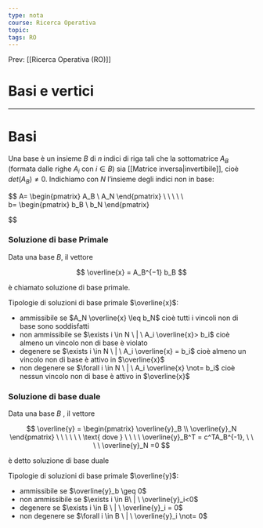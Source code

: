 ```yaml
---
type: nota
course: Ricerca Operativa
topic: 
tags: RO
---
```


Prev: [[Ricerca Operativa (RO)]]

# Basi e vertici
---
# Basi

Una base è un insieme $B$ di $n$ indici di riga tali che la sottomatrice $A_B$ (formata dalle righe $A_i$  con $i \in B$) sia [[Matrice inversa|invertibile]], cioè $det(A_B ) \not= 0$. Indichiamo con $N$ l’insieme degli indici non in base:

$$
A=
\begin{pmatrix}
A_B \\ A_N
\end{pmatrix}
\ \ \ \ \ \
b=
\begin{pmatrix}
b_B \\ b_N
\end{pmatrix}

$$

### Soluzione di base Primale

Data una base $B$, il vettore

$$
\overline{x} = A_B^{−1} b_B
$$

è  chiamato soluzione di base primale.

Tipologie di soluzioni di base primale $\overline{x}$:

- ammissibile se $A_N \overline{x} \leq b_N$ cioè tutti i vincoli non di base sono soddisfatti
- non ammissibile se $\exists i \in N \ | \ A_i \overline{x}> b_i$  cioè almeno un vincolo non di base è violato
- degenere se $\exists i \in N \ | \   A_i \overline{x} = b_i$  cioè almeno un vincolo non di base è
attivo in $\overline{x}$
- non degenere se $\forall i \in N \ | \   A_i \overline{x} \not= b_i$  cioè nessun vincolo non di base è
attivo in $\overline{x}$

### Soluzione di base duale

Data una base $B$ , il vettore

$$
\overline{y} =
\begin{pmatrix}
\overline{y}_B \\
\overline{y}_N
\end{pmatrix}
\ \ \ \ \ \
\text{ dove }
\ \ \ \
\overline{y}_B^T = c^TA_B^{-1},
\ \ \ \
\overline{y}_N =0
$$

 è detto soluzione di base duale

Tipologie di soluzioni di base primale $\overline{y}$:

- ammissibile se $\overline{y}_b \geq 0$
- non ammissibile se $\exists i \in B\ | \ \overline{y}_i<0$
- degenere se $\exists i \in B \ | \ \overline{y}_i = 0$
- non degenere se $\forall i \in B \ | \  \overline{y}_i \not= 0$
